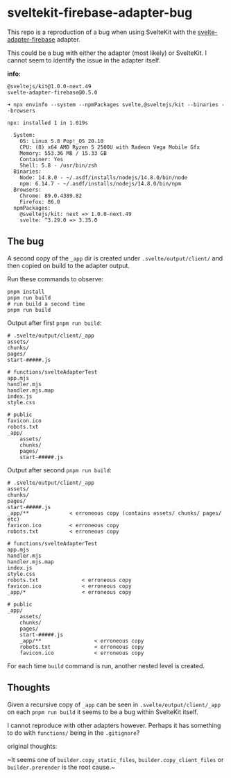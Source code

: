 # sveltekit-firebase-adapter-bug

This repo is a reproduction of a bug when using SvelteKit with the [svelte-adapter-firebase](https://github.com/jthegedus/svelte-adapter-firebase) adapter.

This could be a bug with either the adapter (most likely) or SvelteKit. I cannot seem to identify the issue in the adapter itself.

**info:**

```
@sveltejs/kit@1.0.0-next.49
svelte-adapter-firebase@0.5.0
```

```
➜ npx envinfo --system --npmPackages svelte,@sveltejs/kit --binaries --browsers

npx: installed 1 in 1.019s

  System:
    OS: Linux 5.8 Pop!_OS 20.10
    CPU: (8) x64 AMD Ryzen 5 2500U with Radeon Vega Mobile Gfx
    Memory: 553.36 MB / 15.33 GB
    Container: Yes
    Shell: 5.8 - /usr/bin/zsh
  Binaries:
    Node: 14.8.0 - ~/.asdf/installs/nodejs/14.8.0/bin/node
    npm: 6.14.7 - ~/.asdf/installs/nodejs/14.8.0/bin/npm
  Browsers:
    Chrome: 89.0.4389.82
    Firefox: 86.0
  npmPackages:
    @sveltejs/kit: next => 1.0.0-next.49 
    svelte: ^3.29.0 => 3.35.0
```

## The bug

A second copy of the `_app` dir is created under `.svelte/output/client/` and then copied on build to the adapter output.

Run these commands to observe:

```shell
pnpm install
pnpm run build
# run build a second time
pnpm run build
```

Output after first `pnpm run build`:

```
# .svelte/output/client/_app
assets/
chunks/
pages/
start-#####.js

# functions/svelteAdapterTest
app.mjs
handler.mjs
handler.mjs.map
index.js
style.css

# public
favicon.ico
robots.txt
_app/
	assets/
	chunks/
	pages/
	start-#####.js
```

Output after second `pnpm run build`:

```
# .svelte/output/client/_app
assets/
chunks/
pages/
start-#####.js
_app/**				< erroneous copy (contains assets/ chunks/ pages/ etc)
favicon.ico			< erroneous copy
robots.txt			< erroneous copy

# functions/svelteAdapterTest
app.mjs
handler.mjs
handler.mjs.map
index.js
style.css
robots.txt				< erroneous copy
favicon.ico				< erroneous copy
_app/*					< erroneous copy

# public
_app/
	assets/
	chunks/
	pages/
	start-#####.js
	_app/**					< erroneous copy
	robots.txt				< erroneous copy
	favicon.ico				< erroneous copy
```

For each time `build` command is run, another nested level is created.

## Thoughts

Given a recursive copy of `_app` can be seen in `.svelte/output/client/_app` on each `pnpm run build` it seems to be a bug within SvelteKit itself.

I cannot reproduce with other adapters however. Perhaps it has something to do with `functions/` being in the `.gitignore`?

original thoughts:

~It seems one of `builder.copy_static_files`, `builder.copy_client_files` or `builder.prerender` is the root cause.~
